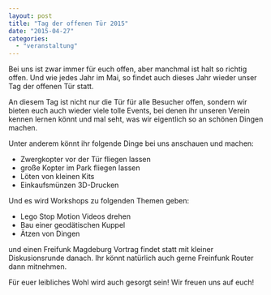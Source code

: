 ```yaml
---
layout: post
title: "Tag der offenen Tür 2015"
date: "2015-04-27"
categories: 
  - "veranstaltung"
---
```


Bei uns ist zwar immer für euch offen, aber manchmal ist halt so richtig offen. Und wie jedes Jahr im Mai, so findet auch dieses Jahr wieder unser Tag der offenen Tür statt.

An diesem Tag ist nicht nur die Tür für alle Besucher offen, sondern wir bieten euch auch wieder viele tolle Events, bei denen ihr unseren Verein kennen lernen könnt und mal seht, was wir eigentlich so an schönen Dingen machen.

Unter anderem könnt ihr folgende Dinge bei uns anschauen und machen:

- Zwergkopter vor der Tür fliegen lassen
- große Kopter im Park fliegen lassen
- Löten von kleinen Kits
- Einkaufsmünzen 3D-Drucken

Und es wird Workshops zu folgenden Themen geben:

- Lego Stop Motion Videos drehen
- Bau einer geodätischen Kuppel
- Ätzen von Dingen

und einen Freifunk Magdeburg Vortrag findet statt mit kleiner Diskusionsrunde danach. Ihr könnt natürlich auch gerne Freinfunk Router dann mitnehmen.

Für euer leibliches Wohl wird auch gesorgt sein! Wir freuen uns auf euch!
